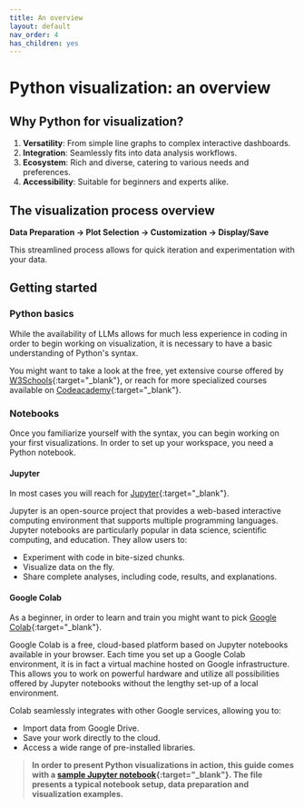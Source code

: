 ```yaml
---
title: An overview
layout: default
nav_order: 4
has_children: yes
---
```

# Python visualization: an overview

## Why Python for visualization?

1. **Versatility**: From simple line graphs to complex interactive dashboards.
2. **Integration**: Seamlessly fits into data analysis workflows.
3. **Ecosystem**: Rich and diverse, catering to various needs and preferences.
4. **Accessibility**: Suitable for beginners and experts alike.

## The visualization process overview

**Data Preparation → Plot Selection → Customization → Display/Save**

This streamlined process allows for quick iteration and experimentation with your data.

## Getting started

### Python basics

While the availability of LLMs allows for much less experience in coding in order to begin working on visualization, it is necessary to have a basic understanding of Python's syntax.

You might want to take a look at the free, yet extensive course offered by [W3Schools](https://www.w3schools.com/python/){:target="_blank"},
or reach for more specialized courses available on [Codeacademy](https://www.codecademy.com/){:target="_blank"}.

### Notebooks

Once you familiarize yourself with the syntax, you can begin working on your first visualizations. In order to set up your workspace, you need a Python notebook.

#### Jupyter

In most cases you will reach for [Jupyter](https://jupyter.org/){:target="_blank"}. 

Jupyter is an open-source project that provides a web-based interactive computing environment that supports multiple programming languages. Jupyter notebooks are particularly popular in data science, scientific computing, and education. They allow users to:

- Experiment with code in bite-sized chunks.
- Visualize data on the fly.
- Share complete analyses, including code, results, and explanations.

#### Google Colab

As a beginner, in order to learn and train you might want to pick [Google Colab](https://colab.google/){:target="_blank"}.

Google Colab is a free, cloud-based platform based on Jupyter notebooks available in your browser. Each time you set up a Google Colab environment, it is in fact a virtual machine hosted on Google infrastructure. This allows you to work on powerful hardware and utilize all possibilities offered by Jupyter notebooks without the lengthy set-up of a local environment.

Colab seamlessly integrates with other Google services, allowing you to:

- Import data from Google Drive.
- Save your work directly to the cloud.
- Access a wide range of pre-installed libraries.

>**In order to present Python visualizations in action, this guide comes with a [sample Jupyter notebook](https://colab.research.google.com/drive/1EeotEW_-YPLUxfeOq0ZHz4z0j4WTZQjM?usp=sharing){:target="_blank"}. The file presents a typical notebook setup, data preparation and visualization examples.**